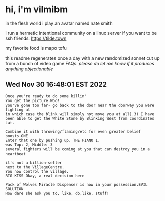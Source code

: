 # hi, i'm vilmibm

in the flesh world i play an avatar named nate smith

i run a hermetic intentional community on a linux server if you want to be ssh friends: https://tilde.town

my favorite food is mapo tofu

this readme regenerates once a day with a new randomized sonnet cut up from a bunch of video game FAQs.
_please do let me know if it produces anything objectionable_

## Wed Nov 30 16:48:01 EST 2022

    Once you're ready to do some killin'
    You get the picture.Woo!
    you've gone too far- go back to the door near the doorway you were fighting at
    in which case the blink will simply not move you at all).3) I have been able to get the White Stone by Blinking West from coordinates Lat.
    
    Combine it with throwing/flaming/etc for even greater belief boosts.ONE
    Enter that one by pushing up. THE PIANO 1.
    was Top: 2, Middle: 3
    several fighters will be coming at you that can destroy you in a heartbeat
    
    it's not a billion-seller
    next to the VillageCentre.
    You now control the village.
    BIG KISS Okay, a real decision here
    
    Pack of Wolves Miracle Dispenser is now in your possession.EVIL SOLUTION
    How dare she ask you to, like, do,like, stuff!
